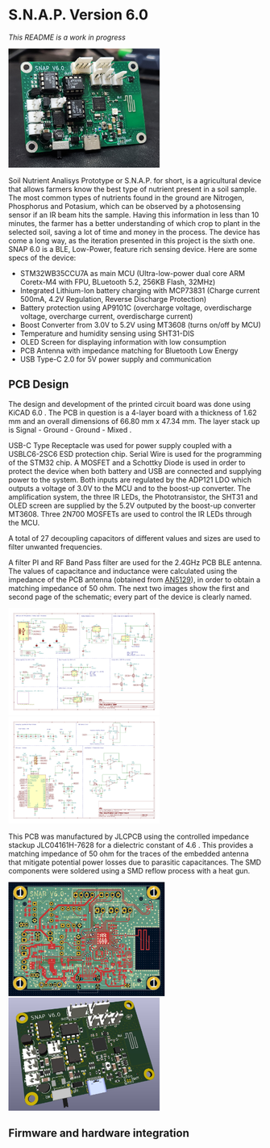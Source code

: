 # S.N.A.P. Version 6.0

*This README is a work in progress*

<img src="SNAP Project PCB Files/PCB Files V6.0/Images/PCB Front 2.jpg" width="300px"></a>

Soil Nutrient Analisys Prototype or S.N.A.P. for short, is a agricultural device that allows farmers know the best type of nutrient present in a soil sample. The most common types of nutrients found in the ground are Nitrogen, Phosphorus and Potasium, which can be observed by a photosensing sensor if an IR beam hits the sample. Having this information in less than 10 minutes, the farmer has a better understanding of which crop to plant in the selected soil, saving a lot of time and money in the process. The device has come a long way, as the iteration presented in this project is the sixth one. SNAP 6.0 is a BLE, Low-Power, feature rich sensing device. Here are some specs of the device:

- STM32WB35CCU7A as main MCU (Ultra-low-power dual core ARM Coretx-M4 with FPU, BLuetooth 5.2, 256KB Flash, 32MHz)
- Integrated Lithium-Ion battery charging with MCP73831 (Charge current 500mA, 4.2V Regulation, Reverse Discharge Protection)
- Battery protection using AP9101C (overcharge voltage, overdischarge voltage, overcharge current, overdischarge current)
- Boost Converter from 3.0V to 5.2V using MT3608 (turns on/off by MCU)
- Temperature and humidity sensing using SHT31-DIS
- OLED Screen for displaying information with low consumption
- PCB Antenna with impedance matching for Bluetooth Low Energy
- USB Type-C 2.0 for 5V power supply and communication

## PCB Design
The design and development of the printed circuit board was done using KiCAD 6.0 . The PCB in question is a 4-layer board with a thickness of 1.62 mm and an overall dimensions of 66.80 mm x 47.34 mm. The layer stack up is Signal - Ground - Ground - Mixed . 

USB-C Type Receptacle was used for power supply coupled with a USBLC6-2SC6 ESD protection chip. Serial Wire is used for the programming of the STM32 chip. A MOSFET and a Schottky Diode is used in order to protect the device when both battery and USB are connected and supplying power to the system. Both inputs are regulated by the ADP121 LDO which outputs a voltage of 3.0V to the MCU and to the boost-up converter. The amplification system, the three IR LEDs, the Phototransistor, the SHT31 and OLED screen are supplied by the 5.2V outputed by the boost-up converter MT3608. Three 2N700 MOSFETs are used to control the IR LEDs through the MCU. 

A total of 27 decoupling capacitors of different values and sizes are used to filter unwanted frequencies. 

A filter PI and RF Band Pass filter are used for the 2.4GHz PCB BLE antenna. The values of capacitance and inductance were calculated using the impedance of the PCB antenna (obtained from [AN5129](https://www.st.com/resource/en/application_note/an5129-low-cost-pcb-antenna-for-24ghz-radio-meander-design-for-stm32wb-series-stmicroelectronics.pdf)), in order to obtain a matching impedance of 50 ohm. The next two images show the first and second page of the schematic; every part of the device is clearly named.

<img src="SNAP Project PCB Files/PCB Files V6.0/Images/Page 1 KiCAD Schematic.jpg" width="300px"></a>
<img src="SNAP Project PCB Files/PCB Files V6.0/Images/Page 2 KiCAD Schematic.jpg" width="300px"></a>

This PCB was manufactured by JLCPCB using the controlled impedance stackup JLC04161H-7628 for a dielectric constant of 4.6 . This provides a matching impedance of 50 ohm for the traces of the embedded antenna that mitigate potential power losses due to parasitic capacitances. The SMD components were soldered using a SMD reflow process with a heat gun.

<img src="SNAP Project PCB Files/PCB Files V6.0/Images/PCB Design.jpg" width="310px"></a>
<img src="SNAP Project PCB Files/PCB Files V6.0/Images/3D PCB Front.jpg" width="300px"></a>

## Firmware and hardware integration


